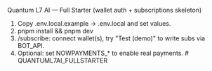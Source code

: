 Quantum L7 AI — Full Starter (wallet auth + subscriptions skeleton)

1) Copy .env.local.example → .env.local and set values.
2) pnpm install && pnpm dev
3) /subscribe: connect wallet(s), try "Test (demo)" to write subs via BOT_API.
4) Optional: set NOWPAYMENTS_* to enable real payments.
#   Q U A N T U M L 7 A I _ F U L L S T A R T E R  
 
